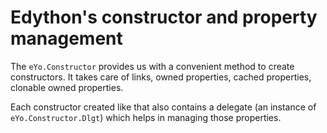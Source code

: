 # Edython's constructor and property management

The `eYo.Constructor` provides us with a convenient method to create constructors. It takes care of links, owned properties, cached properties, clonable owned properties.

Each constructor created like that also
contains a delegate (an instance of `eYo.Constructor.Dlgt`) which helps in managing those properties.